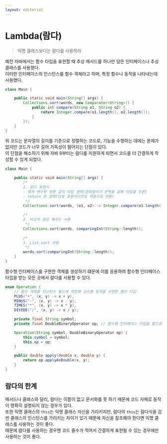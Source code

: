 ```yaml
---
layout: editorial
---
```


# Lambda(람다)

> 익명 클래스보다는 람다를 사용하라

예전 자바에서는 함수 타입을 표현할 때 추상 메서드를 하나만 담은 인터페이스나 추상 클래스를 사용했다.  
이러한 인터페이스의 인스턴스를 함수 객체라고 하며, 특정 함수나 동작을 나타내는데 사용했다.

```java
class Main {

    public static void main(String[] args) {
        Collections.sort(words, new Comparator<String>() {
            public int compare(String o1, String o2) {
                return Integer.compare(o1.length(), o2.length());
            }
        });
    }
}
```

위 코드는 문자열의 길이를 기준으로 정렬하는 코드로, 기능을 수행하는 데에는 문제가 없지만 코드가 너무 길어 가독성이 떨어지는 단점이 있다.  
이 단점을 해소하기 위해 자바 8부터는 람다를 지원하게 되면서 코드를 더 간결하게 작성할 수 있게 되었다.

```java
class Main {

    public static void main(String[] args) {
        /*
        1. 람다 표현식
        - 매개 변수와 반환 값의 타입 생략(컴파일러가 문맥을 살펴 타입을 추론)
        - return 문 생략(단일 표현식이므로 자동으로 반환)
         */
        Collections.sort(words, (o1, o2) -> Integer.compare(o1.length(), o2.length()));
        
        /*
        2. 비교자 생성 메서드 사용
         */
        Collections.sort(words, comparingInt(String::length));
        
        /*
        3. List.sort 사용
         */
        words.sort(comparingInt(String::length));
    }
}
```

함수형 인터페이스를 구현한 객체를 생성하기 떄문에 이를 응용하여 함수형 인터페이스 타입을 받는 모든 곳에서 람다를 사용할 수 있다.

```java
enum Operation {
    // 함수 객체를 인스턴스 필드에 저장해 상수별 동작을 구현한 열거 타입
    PLUS("+", (x, y) -> x + y),
    MINUS("-", (x, y) -> x - y),
    TIMES("*", (x, y) -> x * y),
    DIVIDE("/", (x, y) -> x / y);

    private final String symbol;
    private final DoubleBinaryOperator op; // 함수형 인터페이스 타입을 필드로 선언

    Operation(String symbol, DoubleBinaryOperator op) {
        this.symbol = symbol;
        this.op = op;
    }

    public double apply(double x, double y) {
        return op.applyAsDouble(x, y);
    }
}
```

## 람다의 한계

메서드나 클래스와 달리, 람다는 이름이 없고 문서화를 못 하기 때문에 코드 자체로 동작이 명확히 설명되지 않는 경우가 있다.  
또한 익명 클래스의 `this`는 익명 클래스 자신을 가리키지만, 람다의 `this`는 람다식을 감싼 클래스의 인스턴스를 가리키는 차이가 있기 때문에 자신을 참조해야 한다면 익명 클래스를 사용하는 것이 좋다.  
때문에 람다를 사용하는 경우엔 코드 줄수가 적어서 간결하게 표현될 수 있는 경우에만 사용하는 것이 좋다.
